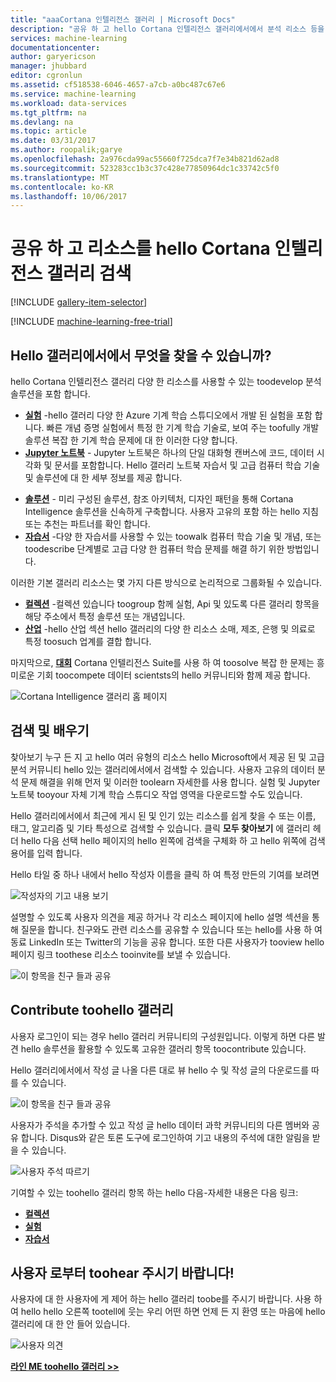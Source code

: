 ```yaml
---
title: "aaaCortana 인텔리전스 갤러리 | Microsoft Docs"
description: "공유 하 고 hello Cortana 인텔리전스 갤러리에서에서 분석 리소스 등을 검색 합니다. 사용자 고유의 기여 toohello 커뮤니티를 확인 하 고 다른 사용자 로부터 내릴 합니다."
services: machine-learning
documentationcenter: 
author: garyericson
manager: jhubbard
editor: cgronlun
ms.assetid: cf518538-6046-4657-a7cb-a0bc487c67e6
ms.service: machine-learning
ms.workload: data-services
ms.tgt_pltfrm: na
ms.devlang: na
ms.topic: article
ms.date: 03/31/2017
ms.author: roopalik;garye
ms.openlocfilehash: 2a976cda99ac55660f725dca7f7e34b821d62ad8
ms.sourcegitcommit: 523283cc1b3c37c428e77850964dc1c33742c5f0
ms.translationtype: MT
ms.contentlocale: ko-KR
ms.lasthandoff: 10/06/2017
---
```

# <a name="share-and-discover-resources-in-hello-cortana-intelligence-gallery"></a>공유 하 고 리소스를 hello Cortana 인텔리전스 갤러리 검색
[!INCLUDE [gallery-item-selector](../../includes/machine-learning-gallery-item-selector.md)]

<!-- separating these 2 includes -->

[!INCLUDE [machine-learning-free-trial](../../includes/machine-learning-free-trial.md)]

## <a name="what-can-i-find-in-hello-gallery"></a>Hello 갤러리에서에서 무엇을 찾을 수 있습니까?
hello Cortana 인텔리전스 갤러리 다양 한 리소스를 사용할 수 있는 toodevelop 분석 솔루션을 포함 합니다.

* **[실험](machine-learning-gallery-experiments.md)**  -hello 갤러리 다양 한 Azure 기계 학습 스튜디오에서 개발 된 실험을 포함 합니다. 빠른 개념 증명 실험에서 특정 한 기계 학습 기술로, 보여 주는 toofully 개발 솔루션 복잡 한 기계 학습 문제에 대 한 이러한 다양 합니다.
* **[Jupyter 노트북](machine-learning-gallery-jupyter-notebooks.md)** - Jupyter 노트북은 하나의 단일 대화형 캔버스에 코드, 데이터 시각화 및 문서를 포함합니다.
  Hello 갤러리 노트북 자습서 및 고급 컴퓨터 학습 기술 및 솔루션에 대 한 세부 정보를 제공 합니다.

<!--
- **[Machine Learning APIs](https://machine-learning-gallery-apis.md)** - An experiment developed in Azure Machine Learning can be launched as a web service so that hello analytics model can be accessed by others through a set of REST APIs. A variety of these APIs are available in hello Gallery, such as a product recommendation engine or cloud-based face and speech recognition.
-->

* **[솔루션](machine-learning-gallery-solutions.md)** - 미리 구성된 솔루션, 참조 아키텍처, 디자인 패턴을 통해 Cortana Intelligence 솔루션을 신속하게 구축합니다. 사용자 고유의 포함 하는 hello 지침 또는 추천는 파트너를 확인 합니다.
* **[자습서](machine-learning-gallery-tutorials.md)**  -다양 한 자습서를 사용할 수 있는 toowalk 컴퓨터 학습 기술 및 개념, 또는 toodescribe 단계별로 고급 다양 한 컴퓨터 학습 문제를 해결 하기 위한 방법입니다.

이러한 기본 갤러리 리소스는 몇 가지 다른 방식으로 논리적으로 그룹화될 수 있습니다.

* **[컬렉션](machine-learning-gallery-collections.md)**  -컬렉션 있습니다 toogroup 함께 실험, Api 및 있도록 다른 갤러리 항목을 해당 주소에서 특정 솔루션 또는 개념입니다.
* **[산업](machine-learning-gallery-industries.md)**  -hello 산업 섹션 hello 갤러리의 다양 한 리소스 소매, 제조, 은행 및 의료로 특정 toosuch 업계를 결합 합니다.

마지막으로,  **[대회](machine-learning-gallery-competitions.md)**  Cortana 인텔리전스 Suite를 사용 하 여 toosolve 복잡 한 문제는 흥미로운 기회 toocompete 데이터 scientsts의 hello 커뮤니티와 함께 제공 합니다.

![Cortana Intelligence 갤러리 홈 페이지](media/machine-learning-gallery-how-to-use-contribute-publish/gallery-home-page.png)

## <a name="discover-and-learn"></a>검색 및 배우기
찾아보기 누구 든 지 고 hello 여러 유형의 리소스 hello Microsoft에서 제공 된 및 고급 분석 커뮤니티 hello 있는 갤러리에서에서 검색할 수 있습니다.
사용자 고유의 데이터 분석 문제 해결을 위해 먼저 및 이러한 toolearn 자세한를 사용 합니다.
실험 및 Jupyter 노트북 tooyour 자체 기계 학습 스튜디오 작업 영역을 다운로드할 수도 있습니다.

Hello 갤러리에서에서 최근에 게시 된 및 인기 있는 리소스를 쉽게 찾을 수 또는 이름, 태그, 알고리즘 및 기타 특성으로 검색할 수 있습니다.
클릭 **모두 찾아보기** 에 갤러리 헤더 hello 다음 선택 hello 페이지의 hello 왼쪽에 검색을 구체화 하 고 hello 위쪽에 검색 용어를 입력 합니다.

Hello 타일 중 하나 내에서 hello 작성자 이름을 클릭 하 여 특정 만든의 기여를 보려면

![작성자의 기고 내용 보기](media/machine-learning-gallery-how-to-use-contribute-publish/view-by-author.png)

설명할 수 있도록 사용자 의견을 제공 하거나 각 리소스 페이지에 hello 설명 섹션을 통해 질문을 합니다.
친구와도 관련 리소스를 공유할 수 있습니다 또는 hello를 사용 하 여 동료 LinkedIn 또는 Twitter의 기능을 공유 합니다.
또한 다른 사용자가 tooview hello 페이지 링크 toothese 리소스 tooinvite를 보낼 수 있습니다.

![이 항목을 친구 들과 공유](media/machine-learning-gallery-how-to-use-contribute-publish/comment-and-share.png)

## <a name="contribute-toohello-gallery"></a>Contribute toohello 갤러리
사용자 로그인이 되는 경우 hello 갤러리 커뮤니티의 구성원입니다. 이렇게 하면 다른 발견 hello 솔루션을 활용할 수 있도록 고유한 갤러리 항목 toocontribute 있습니다.

Hello 갤러리에서에서 작성 글 나올 다른 대로 뷰 hello 수 및 작성 글의 다운로드를 따를 수 있습니다.

![이 항목을 친구 들과 공유](media/machine-learning-gallery-how-to-use-contribute-publish/view-and-download-counts.png)

사용자가 주석을 추가할 수 있고 작성 글 hello 데이터 과학 커뮤니티의 다른 멤버와 공유 합니다.
Disqus와 같은 토론 도구에 로그인하여 기고 내용의 주석에 대한 알림을 받을 수 있습니다.

![사용자 주석 따르기](media/machine-learning-gallery-how-to-use-contribute-publish/follow-comments.png)

기여할 수 있는 toohello 갤러리 항목 하는 hello 다음-자세한 내용은 다음 링크:

* **[컬렉션](machine-learning-gallery-collections.md#contribute)**
* **[실험](machine-learning-gallery-experiments.md#contribute)**
* **[자습서](machine-learning-gallery-tutorials.md#contribute)**

## <a name="we-want-toohear-from-you"></a>사용자 로부터 toohear 주시기 바랍니다!
사용자에 대 한 사용자에 게 제어 하는 hello 갤러리 toobe를 주시기 바랍니다. 사용 하 여 hello hello 오른쪽 tootell에 웃는 우리 어떤 하면 언제 든 지 환영 또는 마음에 hello 갤러리에 대 한 안 들어 있습니다.  

![사용자 의견](./media/machine-learning-gallery-how-to-use-contribute-publish/feedback.png)

**[라인 ME toohello 갤러리 >>](http://gallery.cortanaintelligence.com)**

